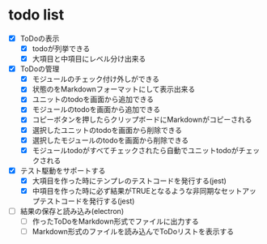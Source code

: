 # todo list

- [x] ToDoの表示
  - [x] todoが列挙できる
  - [x] 大項目と中項目にレベル分け出来る

- [x] ToDoの管理
  - [x] モジュールのチェック付け外しができる
  - [x] 状態のをMarkdownフォーマットにして表示出来る
  - [x] ユニットのtodoを画面から追加できる
  - [x] モジュールのtodoを画面から追加できる
  - [x] コピーボタンを押したらクリップボードにMarkdownがコピーされる
  - [x] 選択したユニットのtodoを画面から削除できる
  - [x] 選択したモジュールのtodoを画面から削除できる
  - [x] モジュールtodoがすべてチェックされたら自動でユニットtodoがチェックされる

- [x] テスト駆動をサポートする
  - [x] 大項目を作った時にテンプレのテストコードを発行する(jest)
  - [x] 中項目を作った時に必ず結果がTRUEとなるような非同期なセットアップテストコードを発行する(jest)

- [ ] 結果の保存と読み込み(electron)
  - [ ] 作ったToDoをMarkdown形式でファイルに出力する
  - [ ] Markdown形式のファイルを読み込んでToDoリストを表示する
